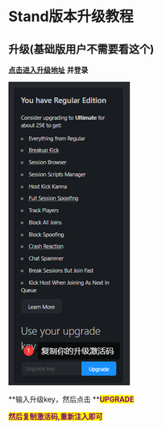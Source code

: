 # Stand版本升级教程

## 升级(基础版用户不需要看这个)

[**点击进入升级地址**](https://stand.gg/account/) **并登录**

![](<../../.gitbook/assets/image (42).png>)

**输入升级key，然后点击 **<mark style="color:purple;">**UPGRADE**</mark>

<mark style="color:purple;">**然后复制激活码,重新注入即可**</mark>
